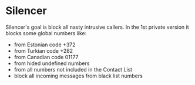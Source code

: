 Silencer
========

Silencer's goal is block all nasty intrusive callers. 
In the 1st private version it blocks some global numbers like:
- from Estonian code +372
- from Turkian code +282
- from Canadian code 01177
- from hided undefined numbers
- from all numbers not included in the Contact List
- block all incoming messages from black list numbers